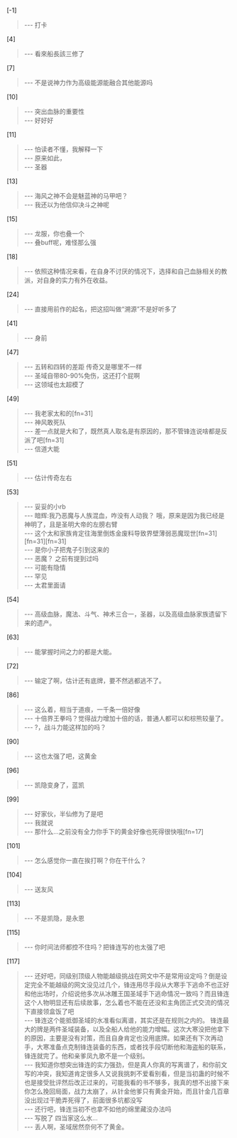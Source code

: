 
[-1] 
>--- 打卡<br>

[4] 
>--- 看來船長該三修了<br>

[7] 
>--- 不是说神力作为高级能源能融合其他能源吗<br>

[10] 
>--- 突出血脉的重要性<br>
>--- 好好好<br>

[11] 
>--- 怕读者不懂，我解释一下<br>
>--- 原来如此，<br>
>--- 圣器<br>

[13] 
>--- 海风之神不会是魅蓝神的马甲吧？<br>
>--- 我还以为他信仰决斗之神呢<br>

[15] 
>--- 龙服，你也叠一个<br>
>--- 叠buff呢，难怪那么强<br>

[18] 
>--- 依照这种情况来看，在自身不讨厌的情况下，选择和自己血脉相关的教派，对自身的实力有外在收益。<br>

[24] 
>--- 直接用前作的起名，把这招叫做“溯源”不是好听多了<br>

[41] 
>--- 身前<br>

[47] 
>--- 五转和四转的差距
传奇又是哪里不一样<br>
>--- 圣域自带80-90%免伤，这还打个屁啊<br>
>--- 这领域也太超模了<br>

[49] 
>--- 我老家太和的[fn=31]<br>
>--- 神风敢死队<br>
>--- 差一点就是大和了，既然真人取名是有原因的，那不管锋连说啥都是反派了吧[fn=31]<br>
>--- 信道大能<br>

[51] 
>--- 估计传奇左右<br>

[53] 
>--- 妥妥的小rb<br>
>--- 暗辉:我乃恶魔与人族混血，咋没有人动我？
哦，原来是因为我已经是神明了，且是圣明大帝的左膀右臂<br>
>--- 这个太和家族肯定往海里倒炼金废料导致界壁薄弱恶魔现世[fn=31][fn=31][fn=31]<br>
>--- 是你小子把鬼子引到这来的<br>
>--- 恶魔？ 之前有提到过吗<br>
>--- 可能有隐情<br>
>--- 罕见<br>
>--- 太君里面请<br>

[54] 
>--- 高级血脉，魔法、斗气、神术三合一，圣器，以及高级血脉家族遗留下来的遗产。<br>

[63] 
>--- 能掌握时间之力的都是大能。<br>

[72] 
>--- 输定了啊，估计还有底牌，要不然逃都逃不了。<br>

[86] 
>--- 这么着，相当于道痕，一千条一倍好像<br>
>--- 十倍界王拳吗？觉得战力增加十倍的话，普通人都可以和棕熊较量了。<br>
>--- ?，战斗力能这样加的吗？<br>

[90] 
>--- 这也太强了吧，这黄金<br>

[96] 
>--- 凯隐变身了，蓝凯<br>

[99] 
>--- 好家伙，半仙修为了是吧<br>
>--- 我就说<br>
>--- 那什么…之前没有全力你手下的黄金好像也死得很快哦[fn=17]<br>

[101] 
>--- 怎么感觉你一直在挨打啊？你在干什么？<br>

[104] 
>--- 送友风<br>

[113] 
>--- 不是凯隐，是永恩<br>

[115] 
>--- 你时间法师都控不住吗？把锋连写的也太强了吧<br>

[117] 
>--- 还好吧，同级别顶级人物能越级挑战在网文中不是常用设定吗？倒是设定完全不能越级的网文没见过几个，锋连用尽手段从大寒手下逃命不也正好和他出场时，介绍说他多次从冰雕王国圣域手下逃命情况一致吗？而且锋连这个人物明显还有后续故事，怎么着也不能在还没和主角团正式交流的情况下直接领盒饭了吧<br>
>--- 锋连这个能抵御圣域的水准看似离谱，其实还是在规则之内的。
锋连最大的牌是两件圣域装备，以及全船人给他的能力增幅。这次大寒没把他拿下的原因，主要是没有对策，而且自身肯定也没用底牌。如果还有下次再动手，大寒准备点克制锋连装备的东西，或者找手段切断他和海盗船的联系，锋连就完了。他和亲爹凤九歌不是一个级别。<br>
>--- 我知道你想突出锋连的实力强劲，但是真人你真的写离谱了，和你前文写的冲突，我知道肯定很多人又说我挑刺不爱看别看，但是当初蛊的时候不也是接受批评然后改正过来的，可能我看的书不够多，我真的想不出接下来你怎么挽回局面，战力太崩了，从针金他爹只有黄金开始，而且针金几百章没出现过干脆弄死得了，前面很多坑都没写<br>
>--- 还行吧，锋连当初不也拿不如他的绵里藏没办法吗<br>
>--- 写脱了  四当家这么水...<br>
>--- 丢人啊，圣域居然奈何不了黄金。<br>
